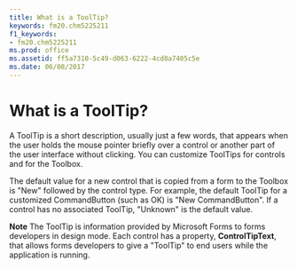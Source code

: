 ```yaml
---
title: What is a ToolTip?
keywords: fm20.chm5225211
f1_keywords:
- fm20.chm5225211
ms.prod: office
ms.assetid: ff5a7310-5c49-d063-6222-4cd8a7405c5e
ms.date: 06/08/2017
---
```



# What is a ToolTip?

A ToolTip is a short description, usually just a few words, that appears when the user holds the mouse pointer briefly over a control or another part of the user interface without clicking. You can customize ToolTips for controls and for the Toolbox.

The default value for a new control that is copied from a form to the Toolbox is "New" followed by the control type. For example, the default ToolTip for a customized CommandButton (such as OK) is "New CommandButton". If a control has no associated ToolTip, "Unknown" is the default value.

 **Note**  The ToolTip is information provided by Microsoft Forms to forms developers in design mode. Each control has a property, **ControlTipText**, that allows forms developers to give a "ToolTip" to end users while the application is running.


